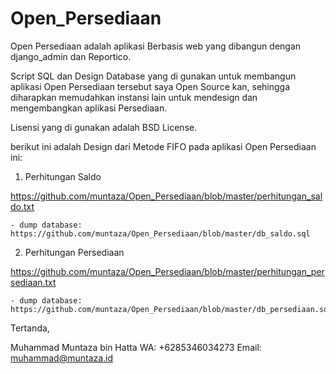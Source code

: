 # Open_Persediaan

Open Persediaan adalah aplikasi Berbasis web yang dibangun
dengan django_admin dan Reportico.

Script SQL dan Design Database yang di gunakan untuk membangun
aplikasi Open Persediaan tersebut saya Open Source kan,
sehingga diharapkan memudahkan instansi lain untuk mendesign
dan mengembangkan aplikasi Persediaan.

Lisensi yang di gunakan adalah BSD License.

berikut ini adalah Design dari Metode FIFO pada aplikasi
Open Persediaan ini:

1. Perhitungan Saldo

https://github.com/muntaza/Open_Persediaan/blob/master/perhitungan_saldo.txt

    - dump database:
	https://github.com/muntaza/Open_Persediaan/blob/master/db_saldo.sql

2. Perhitungan Persediaan

https://github.com/muntaza/Open_Persediaan/blob/master/perhitungan_persediaan.txt

    - dump database:
	https://github.com/muntaza/Open_Persediaan/blob/master/db_persediaan.sql


Tertanda,



Muhammad Muntaza bin Hatta
WA: +6285346034273
Email: muhammad@muntaza.id
